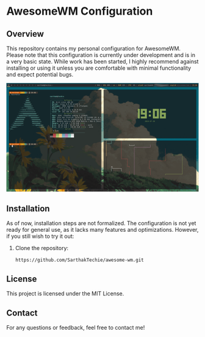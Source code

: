 # AwesomeWM Configuration

## Overview
This repository contains my personal configuration for AwesomeWM. Please note that this configuration is currently under development and is in a very basic state. While work has been started, I highly recommend against installing or using it unless you are comfortable with minimal functionality and expect potential bugs.

![Awesome Showcase](assets/awesome.png)

## Installation
As of now, installation steps are not formalized. The configuration is not yet ready for general use, as it lacks many features and optimizations. However, if you still wish to try it out:

1. Clone the repository:
   ```
   https://github.com/SarthakTechie/awesome-wm.git
   ```

## License

This project is licensed under the MIT License.

## Contact

For any questions or feedback, feel free to contact me!
